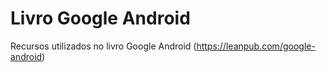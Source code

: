 # Livro Google Android

Recursos utilizados no livro Google Android (https://leanpub.com/google-android)
